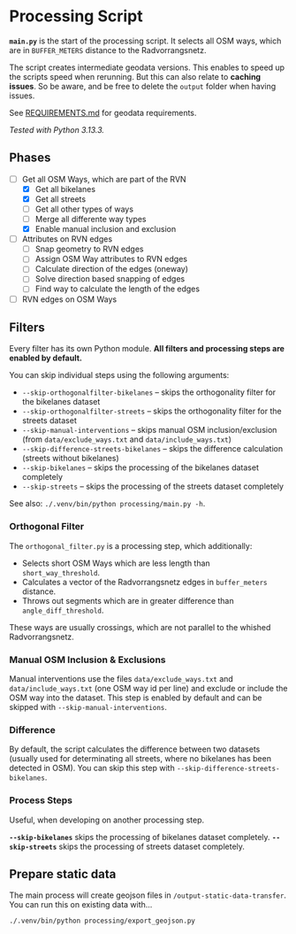 # Processing Script

**`main.py`** is the start of the processing script. It selects all OSM ways, which are in `BUFFER_METERS` distance to the Radvorrangsnetz.

The script creates intermediate geodata versions. This enables to speed up the scripts speed when rerunning. But this can also relate to **caching issues**. So be aware, and be free to delete the `output` folder when having issues.

See [REQUIREMENTS.md](./REQUIREMENTS.md) for geodata requirements.

*Tested with Python 3.13.3.*

## Phases

- [ ] Get all OSM Ways, which are part of the RVN
  - [x] Get all bikelanes
  - [x] Get all streets
  - [ ] Get all other types of ways
  - [ ] Merge all differente way types
  - [x] Enable manual inclusion and exclusion
- [ ] Attributes on RVN edges
  - [ ] Snap geometry to RVN edges
  - [ ] Assign OSM Way attributes to RVN edges
  - [ ] Calculate direction of the edges (oneway)
  - [ ] Solve direction based snapping of edges 
  - [ ] Find way to calculate the length of the edges
- [ ] RVN edges on OSM Ways

## Filters

Every filter has its own Python module. **All filters and processing steps are enabled by default.**

You can skip individual steps using the following arguments:

- `--skip-orthogonalfilter-bikelanes` – skips the orthogonality filter for the bikelanes dataset
- `--skip-orthogonalfilter-streets` – skips the orthogonality filter for the streets dataset
- `--skip-manual-interventions` – skips manual OSM inclusion/exclusion (from `data/exclude_ways.txt` and `data/include_ways.txt`)
- `--skip-difference-streets-bikelanes` – skips the difference calculation (streets without bikelanes)
- `--skip-bikelanes` – skips the processing of the bikelanes dataset completely
- `--skip-streets` – skips the processing of the streets dataset completely

See also: `./.venv/bin/python processing/main.py -h`.

### Orthogonal Filter

The `orthogonal_filter.py` is a processing step, which additionally:
* Selects short OSM Ways which are less length than `short_way_threshold`.
* Calculates a vector of the Radvorrangsnetz edges in `buffer_meters` distance.
* Throws out segments which are in greater difference than `angle_diff_threshold`.

These ways are usually crossings, which are not parallel to the whished Radvorrangsnetz.

### Manual OSM Inclusion & Exclusions

Manual interventions use the files `data/exclude_ways.txt` and `data/include_ways.txt` (one OSM way id per line) and exclude or include the OSM way into the dataset. This step is enabled by default and can be skipped with `--skip-manual-interventions`.

### Difference

By default, the script calculates the difference between two datasets (usually used for determinating all streets, where no bikelanes has been detected in OSM). You can skip this step with `--skip-difference-streets-bikelanes`.

### Process Steps

Useful, when developing on another processing step.

**`--skip-bikelanes`** skips the processing of bikelanes dataset completely.
**`--skip-streets`** skips the processing of streets dataset completely.

## Prepare static data

The main process will create geojson files in `/output-static-data-transfer`. You can run this on existing data with…

```
./.venv/bin/python processing/export_geojson.py
```

